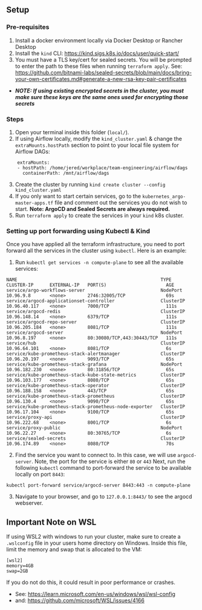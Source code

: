 ## Setup

### Pre-requisites
1. Install a docker environment locally via Docker Desktop or Rancher Desktop
2. Install the `kind` CLI: https://kind.sigs.k8s.io/docs/user/quick-start/
3. You must have a TLS key/cert for sealed secrets. You will be prompted to enter the path to these files when running `terraform apply`. See: https://github.com/bitnami-labs/sealed-secrets/blob/main/docs/bring-your-own-certificates.md#generate-a-new-rsa-key-pair-certificates
- ***NOTE: If using existing encrypted secrets in the cluster, you must make sure these keys are the same ones used for encrypting those secrets***

### Steps

1. Open your terminal inside this folder (`local/`).
2. If using Airflow locally, modify the `kind_cluster.yaml` & change the `extraMounts.hostPath` section to point to your local file system for Airflow DAGs:
```
    extraMounts:
    - hostPath: /home/jered/workplace/team-engineering/airflow/dags
      containerPath: /mnt/airflow/dags
```

3. Create the cluster by running `kind create cluster --config kind_cluster.yaml`
4. If you only want to start certain services, go to the `kubernetes_argo-master-apps.tf` file
and comment out the services you do not wish to start. **Note: ArgoCD and Sealed Secrets are always required.**
5. Run `terraform apply` to create the services in your `kind` k8s cluster.


### Setting up port forwarding using Kubectl & Kind
Once you have applied all the terraform infrastructure, you need to port forward all the services in the cluster using `kubectl`. Here is an example:

1. Run `kubectl get services -n compute-plane` to see all the available services:
```
NAME                                                     TYPE        CLUSTER-IP      EXTERNAL-IP   PORT(S)                      AGE
service/argo-workflows-server                            NodePort    10.96.9.8       <none>        2746:32005/TCP               69s
service/argocd-applicationset-controller                 ClusterIP   10.96.40.117    <none>        7000/TCP                     111s
service/argocd-redis                                     ClusterIP   10.96.148.14    <none>        6379/TCP                     111s
service/argocd-repo-server                               ClusterIP   10.96.205.184   <none>        8081/TCP                     111s
service/argocd-server                                    NodePort    10.96.8.197     <none>        80:30080/TCP,443:30443/TCP   111s
service/hub                                              ClusterIP   10.96.64.101    <none>        8081/TCP                     6s
service/kube-prometheus-stack-alertmanager               ClusterIP   10.96.20.197    <none>        9093/TCP                     65s
service/kube-prometheus-stack-grafana                    NodePort    10.96.182.230   <none>        80:31856/TCP                 65s
service/kube-prometheus-stack-kube-state-metrics         ClusterIP   10.96.103.177   <none>        8080/TCP                     65s
service/kube-prometheus-stack-operator                   ClusterIP   10.96.188.158   <none>        443/TCP                      65s
service/kube-prometheus-stack-prometheus                 ClusterIP   10.96.130.4     <none>        9090/TCP                     65s
service/kube-prometheus-stack-prometheus-node-exporter   ClusterIP   10.96.17.104    <none>        9100/TCP                     65s
service/proxy-api                                        ClusterIP   10.96.222.68    <none>        8001/TCP                     6s
service/proxy-public                                     NodePort    10.96.22.27     <none>        80:30765/TCP                 6s
service/sealed-secrets                                   ClusterIP   10.96.174.89    <none>        8080/TCP                     70s
```

2. Find the service you want to connect to. In this case, we will use `argocd-server`. Note, the port for the service is either `80` or `443` Next, run the following `kubectl` command to port-forward the service to be available locally on port `8443`:

```
kubectl port-forward service/argocd-server 8443:443 -n compute-plane
```

3. Navigate to your browser, and go to `127.0.0.1:8443/` to see the argocd webserver.

## Important Note on WSL
If using WSL2 with windows to run your cluster, make sure to create a `.wslconfig` file in your users home directory on Windows. Inside this file, limit the memory and swap that is allocated to the VM:

```
[wsl2]
memory=4GB
swap=2GB
```

If you do not do this, it could result in poor performance or crashes. 

* See: https://learn.microsoft.com/en-us/windows/wsl/wsl-config
* and: https://github.com/microsoft/WSL/issues/4166
